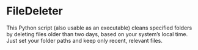 # FileDeleter
This Python script (also usable as an executable) cleans specified folders by deleting files older than two days, based on your system’s local time. Just set your folder paths and keep only recent, relevant files.
